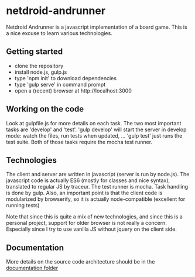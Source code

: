 netdroid-andrunner
==================

Netdroid Andrunner is a javascript implementation of a board game.  This is a nice excuse to learn various technologies.


Getting started
---------------
* clone the repository
* install node.js, gulp.js
* type 'npm init' to download dependencies
* type 'gulp serve' in command prompt
* open a (recent) browser at http://localhost:3000

Working on the code
-------------------
Look at gulpfile.js for more details on each task.  The two most important tasks are 'develop' and 'test'.
'gulp develop' will start the server in develop mode: watch the files, run tests when updated, ... 'gulp test' just runs the test suite.  Both of those tasks require the mocha test runner.

Technologies
------------
The client and server are written in javascript (server is run by node.js).  The javascript code is actually ES6 (mostly for classes and nice syntax), translated to regular JS by traceur.  The test runner is mocha.  Task handling is done by gulp.  Also, an important point is that the client code is modularized by browserify, so it is actually node-compatible (excellent for running tests)

Note that since this is quite a mix of new technologies, and since this is a personal project, support for older browser is not really a concern.  Especially since I try to use vanilla JS without jquery on the client side.


Documentation
-------------

More details on the source code architecture should be in the <a href="doc">documentation folder</a>
